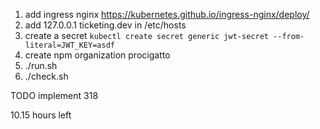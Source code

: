 1. add ingress nginx https://kubernetes.github.io/ingress-nginx/deploy/
2. add 127.0.0.1 ticketing.dev in /etc/hosts
3. create a secret
   `kubectl create secret generic jwt-secret --from-literal=JWT_KEY=asdf`
4. create npm organization procigatto
4. ./run.sh
5. ./check.sh


TODO implement 318

10.15 hours left
